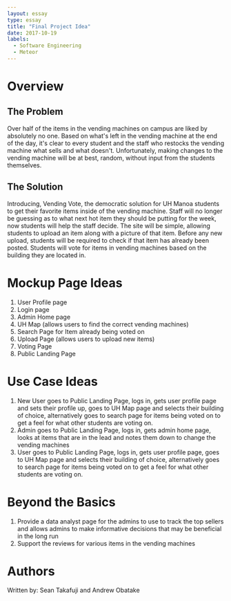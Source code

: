 ```yaml
---
layout: essay
type: essay
title: "Final Project Idea"
date: 2017-10-19
labels:
  - Software Engineering
  - Meteor
---
```

# Overview
## The Problem
Over half of the items in the vending machines on campus are liked by absolutely no one. Based on what's left in the vending machine at the end of the day, it's clear to every student and the staff who restocks the vending machine what sells and what doesn't. Unfortunately, making changes to the vending machine will be at best, random, without input from the students themselves.

## The Solution
Introducing, Vending Vote, the democratic solution for UH Manoa students to get their favorite items inside of the vending machine. Staff will no longer be guessing as to what next hot item they should be putting for the week, now students will help the staff decide. The site will be simple, allowing students to upload an item along with a picture of that item. Before any new upload, students will be required to check if that item has already been posted. Students will vote for items in vending machines based on the building they are located in.

# Mockup Page Ideas
1. User Profile page
2. Login page
3. Admin Home page
4. UH Map (allows users to find the correct vending machines)
5. Search Page for Item already being voted on
6. Upload Page (allows users to upload new items)
7. Voting Page
8. Public Landing Page

# Use Case Ideas
1. New User goes to Public Landing Page, logs in, gets user profile page and sets their profile up, goes to UH Map page and selects their building of choice, alternatively goes to search page for items being voted on to get a feel for what other students are voting on.
2. Admin goes to Public Landing Page, logs in, gets admin home page, looks at items that are in the lead and notes them down to change the vending machines
3. User goes to Public Landing Page, logs in, gets user profile page, goes to UH Map page and selects their building of choice, alternatively goes to search page for items being voted on to get a feel for what other students are voting on.

# Beyond the Basics
1. Provide a data analyst page for the admins to use to track the top sellers and allows admins to make informative decisions that may be beneficial in the long run
2. Support the reviews for various items in the vending machines

# Authors
Written by:
Sean Takafuji and Andrew Obatake
